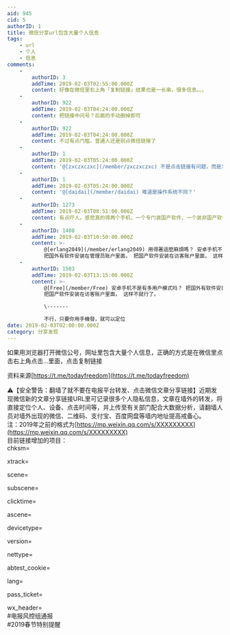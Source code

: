 ```yaml
---
aid: 945
cid: 5
authorID: 1
title: 微信分享url包含大量个人信息
tags:
    - url
    - 个人
    - 信息
comments:
    -
        authorID: 3
        addTime: 2019-02-03T02:55:00.000Z
        content: 好像在微信里右上角「复制链接」结果也是一长串，很多信息。。。
    -
        authorID: 922
        addTime: 2019-02-03T04:24:00.000Z
        content: 把链接中问号？后面的手动删掉即可
    -
        authorID: 922
        addTime: 2019-02-03T04:24:00.000Z
        content: 不过有点门槛，普通人还是别点微信链接了
    -
        authorID: 1
        addTime: 2019-02-03T05:24:00.000Z
        content: '@[zxczxczxc](/member/zxczxczxc) 不是点击链接有问题，而是发出来的链接，能查出来是谁发的。点击是没关系的。'
    -
        authorID: 1
        addTime: 2019-02-03T05:24:00.000Z
        content: '@[daidai](/member/daidai) 难道是操作系统不同？'
    -
        authorID: 1273
        addTime: 2019-02-03T08:51:00.000Z
        content: 有点吓人。感觉真的得两个手机，一个专门装国产软件，一个装非国产软件。
    -
        authorID: 1408
        addTime: 2019-02-03T10:50:00.000Z
        content: >-
            @[erlang2049](/member/erlang2049) 用得著這麼麻煩嗎？ 安卓手机不是有多用户模式吗？
            把国外有软件安装在管理员账户里面， 把国产软件安装在访客账户里面， 这样不就行了。
    -
        authorID: 1503
        addTime: 2019-02-03T13:15:00.000Z
        content: >-
            @[Free](/member/Free) 安卓手机不是有多用户模式吗？ 把国外有软件安装在管理员账户里面，
            把国产软件安装在访客账户里面， 这样不就行了。  

            \-------  

            不行，只要你用手機發，就可以定位
date: 2019-02-03T02:00:00.000Z
category: 分享发现
---
```


如果用浏览器打开微信公号，网址里包含大量个人信息，正确的方式是在微信里点击右上角点击…里面，点击复制链接

资料来源[https://t.me/todayfreedom](https://t.me/todayfreedom)

⚠️【安全警告：翻墙了就不要在电报平台转发、点击微信文章分享链接】近期发现微信新的文章分享链接URL里可记录很多个人隐私信息，文章在墙外的转发，将直接定位个人、设备、点击时间等，并上传至有关部门配合大数据分析，请翻墙人员对墙外出现的微信、二维码、支付宝、百度网盘等墙内地址提高戒备心。  
注：2019年之前的格式为[https://mp.weixin.qq.com/s/XXXXXXXXX](https://mp.weixin.qq.com/s/XXXXXXXXX)  
目前链接增加的项目：  
chksm=

xtrack=

scene=

subscene=

clicktime=

ascene=

devicetype=

version=

nettype=

abtest\_cookie=

lang=

pass\_ticket=

wx\_header=  
#电报风控组通报  
#2019春节特别提醒
